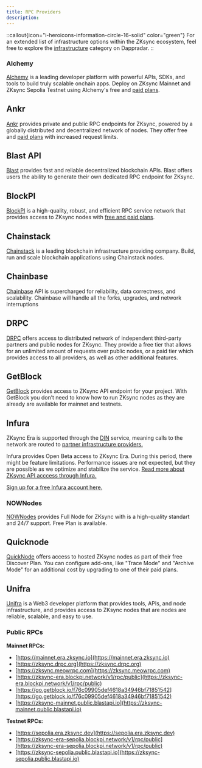 ```yaml
---
title: RPC Providers
description:
---
```


::callout{icon="i-heroicons-information-circle-16-solid" color="green"}
For an extended list of infrastructure options within the ZKsync ecosystem, feel free to explore the
[infrastructure](https://zksync.dappradar.com/ecosystem?page=1&category=non_dapps_infrastructure)
category on Dappradar.
::

### Alchemy

[Alchemy](https://www.alchemy.com/zksync) is a leading developer platform with powerful APIs, SDKs, and tools to build
truly scalable onchain apps. Deploy on ZKsync Mainnet and ZKsync Sepolia Testnet using Alchemy's free and [paid plans](https://www.alchemy.com/pricing).

## Ankr

[Ankr](https://www.ankr.com/rpc/zksync_era/) provides private and public RPC endpoints for
ZKsync, powered by a globally distributed and decentralized network of nodes. They offer free
and [paid plans](https://www.ankr.com/rpc/pricing/) with increased request limits.

## Blast API

[Blast](https://blastapi.io/chains/zksync) provides fast and reliable decentralized blockchain APIs.
Blast offers users the ability to generate their own dedicated RPC endpoint for ZKsync.

## BlockPI

[BlockPI](https://blockpi.io/zksync) is a high-quality, robust, and efficient RPC service
network that provides access to ZKsync nodes with [free and paid plans](https://docs.blockpi.io/documentations/pricing).

## Chainstack

[Chainstack](https://chainstack.com/) is a leading blockchain infrastructure providing company.
Build, run and scale blockchain applications using Chainstack nodes.

## Chainbase

[Chainbase](https://chainbase.com/chainNetwork/zksync) API is supercharged for reliability,
data correctness, and scalability. Chainbase will handle all the forks, upgrades, and network interruptions

## DRPC

[DRPC](https://drpc.org/public-endpoints/zksync) offers access to distributed network of
independent third-party partners and public nodes for ZKsync. They provide a free tier that
allows for an unlimited amount of requests over public nodes, or a paid tier which provides
access to all providers, as well as other additional features.

## GetBlock

[GetBlock](https://getblock.io/nodes/zksync/) provides access to ZKsync API endpoint for your
project. With GetBlock you don’t need to know how to run ZKsync nodes as they are already are
available for mainnet and testnets.

## Infura

ZKsync Era is supported through the
[DIN](https://www.infura.io/solutions/decentralized-infrastructure-service)
service, meaning calls to the network are routed to
[partner infrastructure providers.](https://docs.infura.io/api/networks/zksync#partners-and-privacy-policies)

Infura provides Open Beta access to ZKsync Era. During this period, there might be feature
limitations. Performance issues are not expected, but they are possible as we optimize
and stabilize the service.
[Read more about ZKsync API acccess through Infura.](https://docs.infura.io/api/networks/zksync)

[Sign up for a free Infura account here.](https://docs.infura.io/dashboard)

### NOWNodes

[NOWNodes](https://nownodes.io/nodes) provides Full Node for ZKsync with is a high-quality standart and 24/7 support. Free Plan is available.

## Quicknode

[QuickNode](https://www.quicknode.com/chains/zksync) offers access to hosted ZKsync nodes as
part of their free Discover Plan. You can configure add-ons, like "Trace Mode" and "Archive
Mode" for an additional cost by upgrading to one of their paid plans.

## Unifra

[Unifra](https://unifra.io/) is a Web3 developer platform that provides tools, APIs, and node
infrastructure, and provides access to ZKsync nodes that are nodes are reliable, scalable, and
easy to use.

### Public RPCs

**Mainnet RPCs:**

- [https://mainnet.era.zksync.io](https://mainnet.era.zksync.io)
- [https://zksync.drpc.org](https://zksync.drpc.org)
- [https://zksync.meowrpc.com](https://zksync.meowrpc.com)
- [https://zksync-era.blockpi.network/v1/rpc/public](https://zksync-era.blockpi.network/v1/rpc/public)
- [https://go.getblock.io/f76c09905def4618a34946bf71851542](https://go.getblock.io/f76c09905def4618a34946bf71851542)
- [https://zksync-mainnet.public.blastapi.io](https://zksync-mainnet.public.blastapi.io)

**Testnet RPCs:**

- [https://sepolia.era.zksync.dev](https://sepolia.era.zksync.dev)
- [https://zksync-era-sepolia.blockpi.network/v1/rpc/public](https://zksync-era-sepolia.blockpi.network/v1/rpc/public)
- [https://zksync-sepolia.public.blastapi.io](https://zksync-sepolia.public.blastapi.io)
